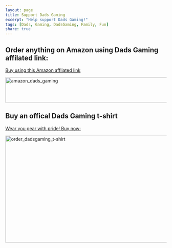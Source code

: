 ```yaml
---
layout: page
title: Support Dads Gaming
excerpt: "Help support Dads Gaming!"
tags: [Dads, Gaming, DadsGaming, Family, Fun]
share: true
---
```


## Order anything on Amazon using Dads Gaming affilated link:

[Buy using this Amazon affliated link](http://www.amazon.com//ref=as_sl_pc_tf_lc?&tag=dadgam-20&camp=216797&creative=493937&linkCode=ur1&adid=0A38T517P97KRKP3YQYK&&ref-refURL=http%3A%2F%2Fdadsgaming.com%2Farticles%2Foperation-supply-drop-inbound-with-dads-gaming%2F)

<a data-flickr-embed="true"  href="http://www.amazon.com//ref=as_sl_pc_tf_lc?&tag=dadgam-20&camp=216797&creative=493937&linkCode=ur1&adid=0A38T517P97KRKP3YQYK&&ref-refURL=http%3A%2F%2Fdadsgaming.com%2Farticles%2Foperation-supply-drop-inbound-with-dads-gaming%2F" title="amazon_dads_gaming"><img src="https://farm2.staticflickr.com/1481/26191607616_eaece58d56_z.jpg" width="640" height="79" alt="amazon_dads_gaming"></a><script async src="//embedr.flickr.com/assets/client-code.js" charset="utf-8"></script>


## Buy an offical Dads Gaming t-shirt

[Wear you gear with pride! Buy now:](https://teespring.com/stores/dads-gaming)

<a data-flickr-embed="true"  href="https://teespring.com/dads-gaming-wares" title="order_dadsgaming_t-shirt"><img src="https://farm2.staticflickr.com/1718/25943962930_8c80eb2863_z.jpg" width="640" height="334" alt="order_dadsgaming_t-shirt"></a><script async src="//embedr.flickr.com/assets/client-code.js" charset="utf-8"></script>
